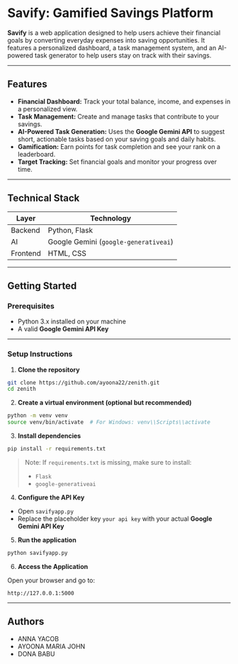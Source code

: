 # Savify: Gamified Savings Platform

**Savify** is a web application designed to help users achieve their financial goals by converting everyday expenses into saving opportunities. It features a personalized dashboard, a task management system, and an AI-powered task generator to help users stay on track with their savings.

---

## Features

- **Financial Dashboard:** Track your total balance, income, and expenses in a personalized view.
- **Task Management:** Create and manage tasks that contribute to your savings.
- **AI-Powered Task Generation:** Uses the **Google Gemini API** to suggest short, actionable tasks based on your saving goals and daily habits.
- **Gamification:** Earn points for task completion and see your rank on a leaderboard.
- **Target Tracking:** Set financial goals and monitor your progress over time.

---

## Technical Stack

| Layer     | Technology                    |
|-----------|-------------------------------|
| Backend   | Python, Flask                 |
| AI        | Google Gemini (`google-generativeai`) |
| Frontend  | HTML, CSS                     |

---

## Getting Started

### Prerequisites

- Python 3.x installed on your machine
- A valid **Google Gemini API Key**

---

### Setup Instructions

1. **Clone the repository**

```bash
git clone https://github.com/ayoona22/zenith.git
cd zenith
```

2. **Create a virtual environment (optional but recommended)**

```bash
python -m venv venv
source venv/bin/activate  # For Windows: venv\\Scripts\\activate
```

3. **Install dependencies**

```bash
pip install -r requirements.txt
```

> Note: If `requirements.txt` is missing, make sure to install:
> - `Flask`
> - `google-generativeai`

4. **Configure the API Key**

- Open `savifyapp.py`
- Replace the placeholder key `your api key` with your actual **Google Gemini API Key**

5. **Run the application**

```bash
python savifyapp.py
```

6. **Access the Application**

Open your browser and go to:

```
http://127.0.0.1:5000
```

---

## Authors

- ANNA YACOB
- AYOONA MARIA JOHN
- DONA BABU

